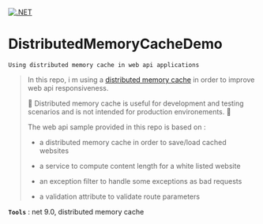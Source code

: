 [![.NET](https://github.com/aimenux/DistributedMemoryCacheDemo/actions/workflows/ci.yml/badge.svg?branch=main)](https://github.com/aimenux/DistributedMemoryCacheDemo/actions/workflows/ci.yml)

# DistributedMemoryCacheDemo
```
Using distributed memory cache in web api applications
```

> In this repo, i m using a [distributed memory cache](https://docs.microsoft.com/en-us/aspnet/core/performance/caching/distributed?view=aspnetcore-5.0#distributed-memory-cache) in order to improve web api responsiveness.
>
> 📢 Distributed memory cache is useful for development and testing scenarios and is not intended for production environements. 📢
>
> The web api sample provided in this repo is based on :
>
> - a distributed memory cache in order to save/load cached websites
>
> - a service to compute content length for a white listed website
>
> - an exception filter to handle some exceptions as bad requests
>
> - a validation attribute to validate route parameters
>

**`Tools`** : net 9.0, distributed memory cache